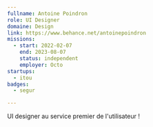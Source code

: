 ```yaml
---
fullname: Antoine Poindron
role: UI Designer
domaine: Design
link: https://www.behance.net/antoinepoindron
missions:
  - start: 2022-02-07
    end: 2023-08-07
    status: independent
    employer: Octo
startups:
  - itou
badges:
  - segur

---
```



UI designer au service premier de l'utilisateur !
